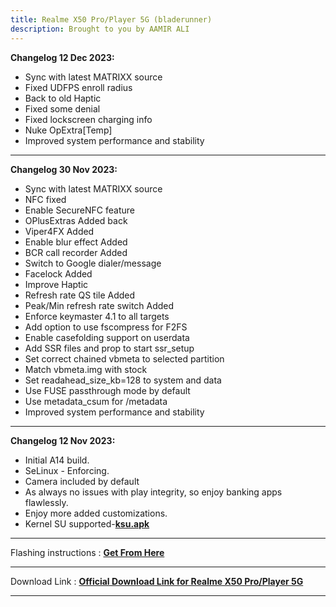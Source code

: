```yaml
---
title: Realme X50 Pro/Player 5G (bladerunner)
description: Brought to you by AAMIR ALI
---
```


<b>Changelog 12 Dec 2023:</b>
- Sync with latest MATRIXX source
- Fixed UDFPS enroll radius
- Back to old Haptic
- Fixed some denial
- Fixed lockscreen charging info
- Nuke OpExtra[Temp]
- Improved system performance and stability


---


<b>Changelog 30 Nov 2023:</b>

- Sync with latest MATRIXX source
- NFC fixed
- Enable SecureNFC feature
- OPlusExtras Added back
- Viper4FX Added
- Enable blur effect Added
- BCR call recorder Added
- Switch to Google dialer/message
- Facelock Added
- Improve Haptic
- Refresh rate QS tile Added 
- Peak/Min refresh rate switch Added
- Enforce keymaster 4.1 to all targets
- Add option to use fscompress for F2FS
- Enable casefolding support on userdata
- Add SSR files and prop to start ssr_setup
- Set correct chained vbmeta to selected partition
- Match vbmeta.img with stock
- Set readahead_size_kb=128 to system and data
- Use FUSE passthrough mode by default
- Use metadata_csum for /metadata
- Improved system performance and stability


---

<b>Changelog 12 Nov 2023:</b>

- Initial A14 build.
- SeLinux - Enforcing.
- Camera included by default 
- As always no issues with play integrity, so enjoy banking apps flawlessly.
- Enjoy more added
customizations.
- Kernel SU supported-[**ksu.apk**](https://t.me/Alischatroom/1225)

----

Flashing instructions : [**Get From Here**](bladerunner_inst.md)

----

Download Link : [**Official Download Link for Realme X50 Pro/Player 5G**](https://sourceforge.net/projects/projectmatrixx/files/Android-14/bladerunner/)

----
